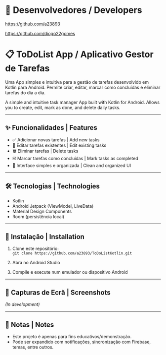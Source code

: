 # 🪪 Desenvolvedores / Developers

https://github.com/a23893

https://github.com/diogo22gomes

# 📋 ToDoList App / Aplicativo Gestor de Tarefas

Uma App simples e intuitiva para a gestão de tarefas desenvolvido em Kotlin para Android. Permite criar, editar, marcar como concluídas e eliminar tarefas do dia a dia.

A simple and intuitive task manager App built with Kotlin for Android. Allows you to create, edit, mark as done, and delete daily tasks.

---

## ✨ Funcionalidades | Features

- ✅ Adicionar novas tarefas | Add new tasks  
- 📝 Editar tarefas existentes | Edit existing tasks  
- 🗑️ Eliminar tarefas | Delete tasks  
- ☑️ Marcar tarefas como concluídas | Mark tasks as completed  
- 📅 Interface simples e organizada | Clean and organized UI

---

## 🛠️ Tecnologias | Technologies

- Kotlin
- Android Jetpack (ViewModel, LiveData)
- Material Design Components
- Room (persistência local) 

---

## 📲 Instalação | Installation

1. Clone este repositório:  
   `git clone https://github.com/a23893/ToDoListKotlin.git`

2. Abra no Android Studio  
3. Compile e execute num emulador ou dispositivo Android

---

## 📸 Capturas de Ecrã | Screenshots

*(In development)*

---

## 📌 Notas | Notes

- Este projeto é apenas para fins educativos/demonstração.
- Pode ser expandido com notificações, sincronização com Firebase, temas, entre outros.
